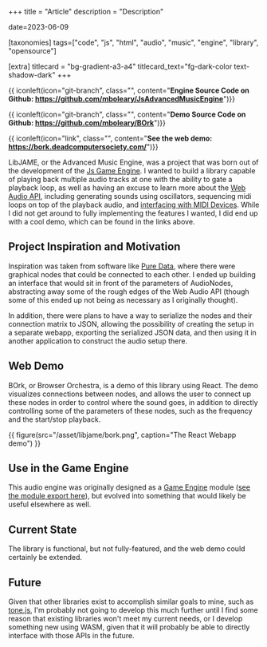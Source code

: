 +++
title = "Article"
description = "Description"

date=2023-06-09

[taxonomies]
tags=["code", "js", "html", "audio", "music", "engine", "library", "opensource"]

[extra]
titlecard = "bg-gradient-a3-a4"
titlecard_text="fg-dark-color text-shadow-dark"
+++

{{ iconleft(icon="git-branch", class="", content="<b>Engine Source Code on Github: <a href='https://github.com/mboleary/JsAdvancedMusicEngine'>https://github.com/mboleary/JsAdvancedMusicEngine</a></b>")}}

{{ iconleft(icon="git-branch", class="", content="<b>Demo Source Code on Github: <a href='https://github.com/mboleary/BOrk'>https://github.com/mboleary/BOrk</a></b>")}}

{{ iconleft(icon="link", class="", content="<b>See the web demo: <a href='https://bork.deadcomputersociety.com/'>https://bork.deadcomputersociety.com/</a></b>")}}

LibJAME, or the Advanced Music Engine, was a project that was born out of the development of the [Js Game Engine](https://github.com/mboleary/JsGameEngine). I wanted to build a library capable of playing back multiple audio tracks at one with the ability to gate a playback loop, as well as having an excuse to learn more about the [Web Audio API](https://developer.mozilla.org/en-US/docs/Web/API/Web_Audio_API), including generating sounds using oscillators, sequencing midi loops on top of the playback audio, and [interfacing with MIDI Devices](https://developer.mozilla.org/en-US/docs/Web/API/Web_MIDI_API). While I did not get around to fully implementing the features I wanted, I did end up with a cool demo, which can be found in the links above.

## Project Inspiration and Motivation

Inspiration was taken from software like [Pure Data](https://puredata.info/), where there were graphical nodes that could be connected to each other. I ended up building an interface that would sit in front of the parameters of AudioNodes, abstracting away some of the rough edges of the Web Audio API (though some of this ended up not being as necessary as I originally thought).

In addition, there were plans to have a way to serialize the nodes and their connection matrix to JSON, allowing the possibility of creating the setup in a separate webapp, exporting the serialized JSON data, and then using it in another application to construct the audio setup there.

## Web Demo

BOrk, or Browser Orchestra, is a demo of this library using React. The demo visualizes connections between nodes, and allows the user to connect up these nodes in order to control where the sound goes, in addition to directly controlling some of the parameters of these nodes, such as the frequency and the start/stop playback.

{{ figure(src="/asset/libjame/bork.png", caption="The React Webapp demo") }}

## Use in the Game Engine

This audio engine was originally designed as a [Game Engine](https://github.com/mboleary/JsGameEngine) module ([see the module export here](https://github.com/mboleary/JsAdvancedMusicEngine/blob/master/packages/libjame/src/Audio.js#L7)), but evolved into something that would likely be useful elsewhere as well.

## Current State

The library is functional, but not fully-featured, and the web demo could certainly be extended.

## Future

Given that other libraries exist to accomplish similar goals to mine, such as [tone.js](https://tonejs.github.io/), I'm probably not going to develop this much further until I find some reason that existing libraries won't meet my current needs, or I develop something new using WASM, given that it will probably be able to directly interface with those APIs in the future.
